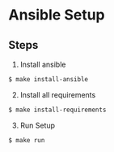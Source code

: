 # Ansible Setup

## Steps

1. Install ansible

```sh
$ make install-ansible
```

2. Install all requirements

```sh
$ make install-requirements
```

3. Run Setup

```sh
$ make run
```
